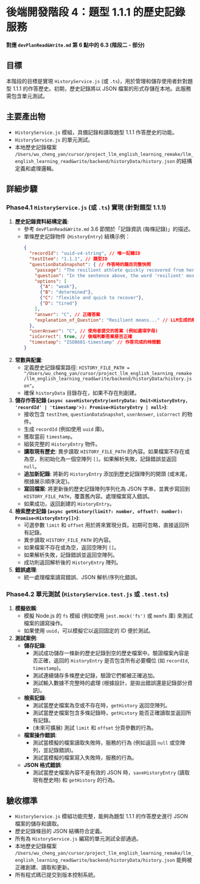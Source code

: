 # 後端開發階段 4：題型 1.1.1 的歷史記錄服務

**對應 `devPlanRead&Write.md` 第 6 點中的 6.3 (階段二 - 部分)**

## 目標

本階段的目標是實現 `HistoryService.js` (或 `.ts`)，用於管理和儲存使用者針對題型 1.1.1 的作答歷史。初期，歷史記錄將以 JSON 檔案的形式存儲在本地。此服務需包含單元測試。

## 主要產出物

*   `HistoryService.js` 模組，具備記錄和讀取題型 1.1.1 作答歷史的功能。
*   `HistoryService.js` 的單元測試。
*   本地歷史記錄檔案 `/Users/wu_cheng_yan/cursor/project_llm_english_learning_remake/llm_english_learning_read&write/backend/historyData/history.json` 的結構定義和處理邏輯。

## 詳細步驟

### Phase4.1 `HistoryService.js` (或 `.ts`) 實現 (針對題型 1.1.1)
1.  **歷史記錄資料結構定義**:
    *   參考 `devPlanRead&Write.md` 3.6 節關於「記錄資訊 (每條記錄)」的描述。
    *   單條歷史記錄物件 (`HistoryEntry`) 結構示例：
        ```json
        {
          "recordId": "uuid-v4-string", // 唯一記錄ID
          "testItem": "1.1.1", // 題型ID
          "questionDataSnapshot": { // 作答時的題目完整快照
            "passage": "The resilient athlete quickly recovered from her injury.",
            "question": "In the sentence above, the word 'resilient' most nearly means:",
            "options": [
              {"A": "weak"},
              {"B": "determined"},
              {"C": "flexible and quick to recover"},
              {"D": "tired"}
            ],
            "answer": "C", // 正確答案
            "explanation_of_Question": "Resilient means..." // LLM生成的解釋
          },
          "userAnswer": "C", // 使用者提交的答案 (例如選項字母)
          "isCorrect": true, // 後端判斷答案是否正確
          "timestamp": "ISO8601-timestamp" // 作答完成的時間戳
        }
        ```
2.  **常數與配置**:
    *   定義歷史記錄檔案路徑: `HISTORY_FILE_PATH = "/Users/wu_cheng_yan/cursor/project_llm_english_learning_remake/llm_english_learning_read&write/backend/historyData/history.json"`。
    *   確保 `historyData` 目錄存在，如果不存在則創建。
3.  **儲存作答記錄 (`async saveHistoryEntry(entryData: Omit<HistoryEntry, 'recordId' | 'timestamp'>): Promise<HistoryEntry | null>`)**:
    *   接收包含 `testItem`, `questionDataSnapshot`, `userAnswer`, `isCorrect` 的物件。
    *   生成 `recordId` (例如使用 `uuid` 庫)。
    *   獲取當前 `timestamp`。
    *   組裝完整的 `HistoryEntry` 物件。
    *   **讀取現有歷史**: 異步讀取 `HISTORY_FILE_PATH` 的內容。如果檔案不存在或為空，則初始化為一個空陣列 `[]`。如果解析失敗，記錄錯誤並返回 `null`。
    *   **追加新記錄**: 將新的 `HistoryEntry` 添加到歷史記錄陣列的開頭 (或末尾，根據展示順序決定)。
    *   **寫回檔案**: 將更新後的歷史記錄陣列序列化為 JSON 字串，並異步寫回到 `HISTORY_FILE_PATH`，覆蓋舊內容。處理檔案寫入錯誤。
    *   如果成功，返回創建的 `HistoryEntry`。
4.  **檢索歷史記錄 (`async getHistory(limit?: number, offset?: number): Promise<HistoryEntry[]>`)**:
    *   可選參數 `limit` 和 `offset` 用於將來實現分頁。初期可忽略，直接返回所有記錄。
    *   異步讀取 `HISTORY_FILE_PATH` 的內容。
    *   如果檔案不存在或為空，返回空陣列 `[]`。
    *   如果解析失敗，記錄錯誤並返回空陣列。
    *   成功則返回解析後的 `HistoryEntry` 陣列。
5.  **錯誤處理**:
    *   統一處理檔案讀寫錯誤、JSON 解析/序列化錯誤。

### Phase4.2 單元測試 (`HistoryService.test.js` 或 `.test.ts`)
1.  **模擬依賴**:
    *   模擬 Node.js 的 `fs` 模組 (例如使用 `jest.mock('fs')` 或 `memfs` 庫) 來測試檔案的讀寫操作。
    *   如果使用 `uuid`，可以模擬它以返回固定的 ID 便於測試。
2.  **測試案例**:
    *   **儲存記錄**:
        *   測試成功儲存一條新的歷史記錄到空的歷史檔案中。驗證檔案內容是否正確，返回的 `HistoryEntry` 是否包含所有必要欄位 (如 `recordId`, `timestamp`)。
        *   測試連續儲存多條歷史記錄，驗證它們都被正確追加。
        *   測試輸入數據不完整時的處理 (根據設計，是拋出錯誤還是記錄部分資訊)。
    *   **檢索記錄**:
        *   測試當歷史檔案為空或不存在時，`getHistory` 返回空陣列。
        *   測試當歷史檔案包含多條記錄時，`getHistory` 能否正確讀取並返回所有記錄。
        *   (未來可擴展) 測試 `limit` 和 `offset` 分頁參數的行為。
    *   **檔案操作錯誤**:
        *   測試當模擬的檔案讀取失敗時，服務的行為 (例如返回 `null` 或空陣列，並記錄錯誤)。
        *   測試當模擬的檔案寫入失敗時，服務的行為。
    *   **JSON 格式錯誤**:
        *   測試當歷史檔案內容不是有效的 JSON 時，`saveHistoryEntry` (讀取現有歷史時) 和 `getHistory` 的行為。

## 驗收標準

*   `HistoryService.js` 模組功能完整，能夠為題型 1.1.1 的作答歷史進行 JSON 檔案的儲存和讀取。
*   歷史記錄條目的 JSON 結構符合定義。
*   所有為 `HistoryService.js` 編寫的單元測試全部通過。
*   本地歷史記錄檔案 `/Users/wu_cheng_yan/cursor/project_llm_english_learning_remake/llm_english_learning_read&write/backend/historyData/history.json` 能夠被正確創建、讀取和更新。
*   所有程式碼已提交到版本控制系統。 